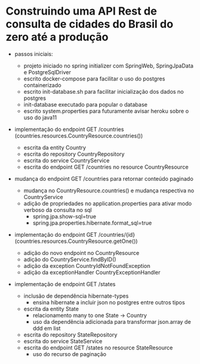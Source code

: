 <h1> Construindo uma API Rest de consulta de cidades do Brasil do zero até a produção </h1>

- passos iniciais:
    - projeto iniciado no spring initializer com SpringWeb, SpringJpaData e PostgreSqlDriver
    - escrito docker-compose para facilitar o uso do postgres containerizado
    - escrito init-database.sh para facilitar inicialização dos dados no postgres
    - init-database executado para popular o database
    - escrito system.properties para futuramente avisar heroku sobre o uso do java11

- implementação do endpoint GET /countries (countries.resources.CountryResource.countries())
    - escrita da entity Country
    - escrita do repository CountryRepository
    - escrita do service CountryService
    - escrita do endpoint GET /countries no resource CountryResource
    
- mudança do endpoint GET /countries para retornar conteúdo paginado
    - mudança no CountryResource.countries() e mudança respectiva no CountryService
    - adição de propriedades no application.properties para ativar modo verboso da consulta no sql
        - spring.jpa.show-sql=true
        - spring.jpa.properties.hibernate.format_sql=true
        
- implementação do endpoint GET /countries/{id} (countries.resources.CountryResource.getOne())
    - adição do novo endpoint no CountryResource
    - adição do CountryService.findByID()
    - adição da exception CountryIdNotFoundException
    - adição da exceptionHandler CountryExceptionHandler

- implementação de endpoint GET /states
    - inclusão de dependência hibernate-types
        - ensina hibernate a incluir json no postgres entre outros tipos
    - escrita da entity State
        - relacionamento many to one State -> Country
        - uso da dependência adicionada para transformar json.array de ddd em list
    - escrita do repository StateRepository
    - escrita do service StateService
    - escrita do endpoint GET /states no resource StateResource
        - uso do recurso de paginação
    